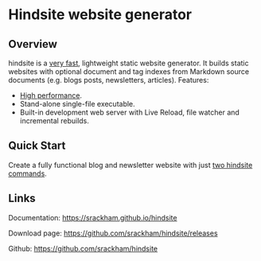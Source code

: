 # Hindsite website generator


## Overview
hindsite is a [very
fast](https://srackham.github.io/hindsite/faq.html#how-fast-is-hindsite),
lightweight static website generator. It builds static websites with optional
document and tag indexes from Markdown source documents (e.g. blogs posts,
newsletters, articles). Features:

- [High performance](https://srackham.github.io/hindsite/faq.html#how-fast-is-hindsite).
- Stand-alone single-file executable.
- Built-in development web server with Live Reload, file watcher and incremental
  rebuilds.


## Quick Start
Create a fully functional blog and newsletter website with just [two hindsite
commands](https://srackham.github.io/hindsite/#quick-start).


## Links
Documentation: https://srackham.github.io/hindsite

Download page: https://github.com/srackham/hindsite/releases

Github: https://github.com/srackham/hindsite